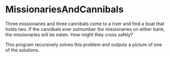 # MissionariesAndCannibals

Three missionaries and three cannibals come to a river and find a boat that holds two. 
If the cannibals ever outnumber the missionaries on either bank, the missionaries will be eaten. 
How might they cross safely?

This program recursively solves this problem and outputs a picture of one of the solutions.
